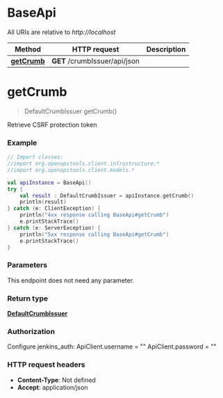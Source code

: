 # BaseApi

All URIs are relative to *http://localhost*

| Method | HTTP request | Description |
| ------------- | ------------- | ------------- |
| [**getCrumb**](BaseApi.md#getCrumb) | **GET** /crumbIssuer/api/json |  |


<a id="getCrumb"></a>
# **getCrumb**
> DefaultCrumbIssuer getCrumb()



Retrieve CSRF protection token

### Example
```kotlin
// Import classes:
//import org.openapitools.client.infrastructure.*
//import org.openapitools.client.models.*

val apiInstance = BaseApi()
try {
    val result : DefaultCrumbIssuer = apiInstance.getCrumb()
    println(result)
} catch (e: ClientException) {
    println("4xx response calling BaseApi#getCrumb")
    e.printStackTrace()
} catch (e: ServerException) {
    println("5xx response calling BaseApi#getCrumb")
    e.printStackTrace()
}
```

### Parameters
This endpoint does not need any parameter.

### Return type

[**DefaultCrumbIssuer**](DefaultCrumbIssuer.md)

### Authorization


Configure jenkins_auth:
    ApiClient.username = ""
    ApiClient.password = ""

### HTTP request headers

 - **Content-Type**: Not defined
 - **Accept**: application/json

